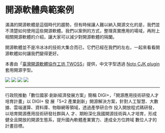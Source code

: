 # 開源軟體典範案例

滿滿的開源軟體是這個時代的趨勢，但有時候讓人難以納入開源文化的是，我們並不清楚如何使用這些開源軟體。我們以案例的方式，整理真實應用的場域，再附上相關開源軟體的介紹，讓大家可以減少對開源軟體的隔闔。

開源軟體並不是冷冰冰的技術大集合而已，它們已經在我們的左右，一起來看看開源軟體如何讓我們變得更好。

本書由「[臺灣開源軟體協作工坊 TWOSS](https://twoss.io/)」提供，中文字型透過 [Noto CJK plugin](https://plugins.gitbook.com/plugin/notocjk) 套用開源字型。

![](https://img.shields.io/badge/%E8%87%BA%E7%81%A3%E9%96%8B%E6%BA%90%E8%BB%9F%E9%AB%94%E5%8D%94%E4%BD%9C%E5%B7%A5%E5%9D%8A-TWOSS-orange.svg) ![](https://img.shields.io/badge/%E9%9B%BB%E8%85%A6%E5%A0%B1%E5%B0%8E-iThome-blue.svg) ![](https://img.shields.io/badge/數位轉型研究所-資訊工業策進會-blue.svg) ![](https://img.shields.io/badge/%E6%8A%80%E8%A1%93%E8%99%95-%E8%A1%8C%E6%94%BF%E9%99%A2%E7%B6%93%E6%BF%9F%E9%83%A8-blue.svg)

---

行政院推動「數位國家‧創新經濟發展方案」簡稱 DIGI+，「開源應用技術研發人才培育計畫」以 DIGI+ 發 展「5+2 產業創新」開源解決方案，針對人工智慧、大數 據、雲端運算、資料庫、物聯網等領域，透過產學研合作 投入開放程式碼研發，以培育開源應用技術研發社群與人 才、期盼深化我國開源技術與人才培育，形成健全且開放的開源生態系，提升國內軟體產業實力、達成全方位跨域 數位人才的計畫目標。

